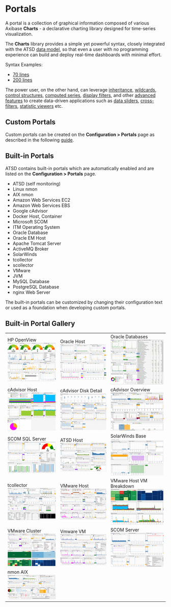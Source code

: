 # Portals

A portal is a collection of graphical information composed of various Axibase **Charts** - a declarative charting library designed for time-series visualization. 

The **Charts** library provides a simple yet powerful syntax, closely integrated with the ATSD [data model](https://axibase.com/products/axibase-time-series-database/data-model/), so that even a user with no programming experience can build and deploy real-time dashboards with minimal effort.

Syntax Examples:

* [70 lines](https://apps.axibase.com/chartlab/3230deb6/8/)
* [200 lines](https://apps.axibase.com/chartlab/2ef08f32)

The power user, on the other hand, can leverage [inheritance](https://axibase.com/products/axibase-time-series-database/visualization/widgets/inheritance), [wildcards](https://axibase.com/products/axibase-time-series-database/visualization/widgets/wildcards/), [control structures](https://axibase.com/products/axibase-time-series-database/visualization/widgets/control-structures), [computed series](https://axibase.com/products/axibase-time-series-database/visualization/widgets/computed-metrics), [display filters](https://axibase.com/products/axibase-time-series-database/visualization/widgets/display-filters), and other [advanced features](https://axibase.com/products/axibase-time-series-database/visualization/) to create data-driven applications such as [data sliders](http://apps.axibase.com/slider/energinet-2017/?slide=1), [cross-filters](http://apps.axibase.com/cross-filter/?table=Linux%20Performance), [statistic viewers](https://apps.axibase.com/chartlab/cde99874/2/#fullscreen) etc.

## Custom Portals

Custom portals can be created on the **Configuration > Portals** page as described in the following [guide](creating-and-assigning-portals.md).

## Built-in Portals

ATSD contains built-in portals which are automatically enabled and are listed on the **Configuration > Portals** page.

- ATSD (self monitoring)
- Linux nmon
- AIX nmon
- Amazon Web Services EC2
- Amazon Web Services EBS
- Google cAdvisor
- Docker Host, Container
- Microsoft SCOM
- ITM Operating System
- Oracle Database
- Oracle EM Host
- Apache Tomcat Server
- ActiveMQ Broker
- SolarWinds
- tcollector
- scollector
- VMware
- JVM
- MySQL Database
- PostgreSQL Database
- nginx Web Server

The built-in portals can be customized by changing their configuration text or used as a foundation when developing custom portals.

## Built-in Portal Gallery

|  |  |  |
| --- | --- | --- |
| HP OpenView ![](resources/ovpm_portal_linux-705x560.png) | Oracle Host ![](resources/oracle_host_portal-705x541.png) | Oracle Databases ![](resources/oracle_databases_poral3-705x596.png) |
| cAdvisor Host ![](resources/cadvisor_host_portal3-705x559.png) | cAdvisor Disk Detail ![](resources/cadvisor_disk_detail_portal2-705x562.png) | cAdvisor Overview ![](resources/cadvisor_overview_portal-705x505.png) | 
| SCOM SQL Server ![](resources/scom_sql_server_portal-705x451.png) | ATSD Host ![](resources/fresh_atsd_portal21-705x435.png) | SolarWinds Base ![](resources/solarwinds_base_portal_31-705x487.png) | 
| tcollector ![](resources/tcollector-portal1-705x472.png) | VMware Host ![](resources/vmware_host_portal-705x473.png) | VMware Host VM Breakdown ![](resources/vmware_hostvm_breakdown_portal-705x473.png) |
| VMware Cluster ![](resources/vmware_cluster_portal-705x475.png) | Vmware VM ![](resources/vmware_vm_portal-705x476.png) | SCOM Server ![](resources/scom_server_portal-705x452.png)
| nmon AIX ![](resources/nmon-aix-portal-1000-705x360.png) |
